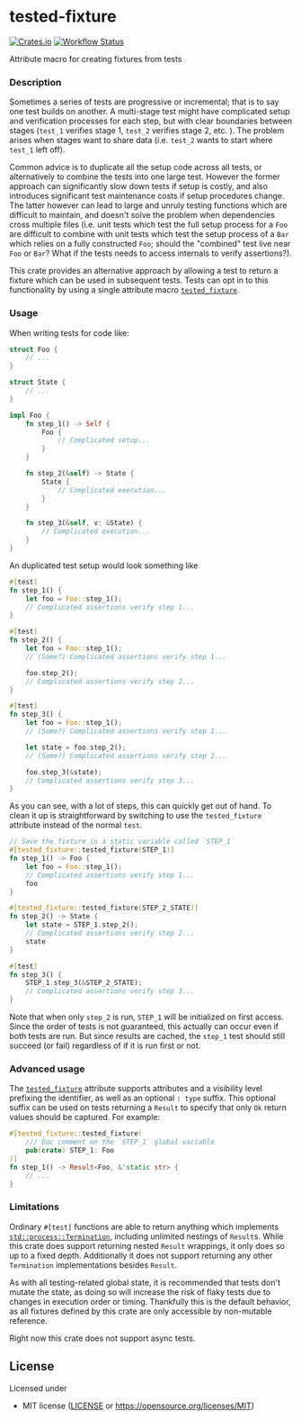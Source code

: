 # tested-fixture
[![Crates.io](https://img.shields.io/crates/v/tested-fixture.svg)](https://crates.io/crates/tested-fixture)
[![Workflow Status](https://github.com/Daniel-Aaron-Bloom/tested-fixture/workflows/Rust/badge.svg)](https://github.com/Daniel-Aaron-Bloom/tested-fixture/actions?query=workflow%3A%22Rust%22)

Attribute macro for creating fixtures from tests

### Description

Sometimes a series of tests are progressive or incremental; that is to say
one test builds on another. A multi-stage test might have complicated
setup and verification processes for each step, but with clear boundaries
between stages (`test_1` verifies stage 1, `test_2` verifies stage 2, etc.
). The problem arises when stages want to share data (i.e. `test_2` wants
to start where `test_1` left off).

Common advice is to duplicate all the setup code across all tests, or
alternatively to combine the tests into one large test. However the former
approach can significantly slow down tests if setup is costly, and also
introduces significant test maintenance costs if setup procedures change.
The latter however can lead to large and unruly testing functions which are
difficult to maintain, and doesn't solve the problem when dependencies
cross multiple files (i.e. unit tests which test the full setup process for a
`Foo` are difficult to combine with unit tests which test the setup process
of a `Bar` which relies on a fully constructed `Foo`; should the "combined"
test live near `Foo` or `Bar`? What if the tests needs to access internals to
verify assertions?).

This crate provides an alternative approach by allowing a test to return a
fixture which can be used in subsequent tests. Tests can opt in to this
functionality by using a single attribute macro [`tested_fixture`].

### Usage

When writing tests for code like:
```rust
struct Foo {
    // ...
}

struct State {
    // ...
}

impl Foo {
    fn step_1() -> Self {
        Foo {
            // Complicated setup...
        }
    }

    fn step_2(&self) -> State {
        State {
            // Complicated execution...
        }
    }

    fn step_3(&self, v: &State) {
        // Complicated execution...
    }
}
```

An duplicated test setup would look something like
```rust
#[test]
fn step_1() {
    let foo = Foo::step_1();
    // Complicated assertions verify step 1...
}

#[test]
fn step_2() {
    let foo = Foo::step_1();
    // (Some?) Complicated assertions verify step 1...

    foo.step_2();
    // Complicated assertions verify step 2...
}

#[test]
fn step_3() {
    let foo = Foo::step_1();
    // (Some?) Complicated assertions verify step 1...

    let state = foo.step_2();
    // (Some?) Complicated assertions verify step 2...

    foo.step_3(&state);
    // Complicated assertions verify step 3...
}
```

As you can see, with a lot of steps, this can quickly get out of hand. To
clean it up is straightforward by switching to use the
`tested_fixture` attribute instead of the normal `test`.

```rust
// Save the fixture in a static variable called `STEP_1`
#[tested_fixture::tested_fixture(STEP_1)]
fn step_1() -> Foo {
    let foo = Foo::step_1();
    // Complicated assertions verify step 1...
    foo
}

#[tested_fixture::tested_fixture(STEP_2_STATE)]
fn step_2() -> State {
    let state = STEP_1.step_2();
    // Complicated assertions verify step 2...
    state
}

#[test]
fn step_3() {
    STEP_1.step_3(&STEP_2_STATE);
    // Complicated assertions verify step 3...
}
```

Note that when only `step_2` is run, `STEP_1` will be initialized on
first access. Since the order of tests is not guaranteed, this actually can
occur even if both tests are run. But since results are cached, the
`step_1` test should still succeed (or fail) regardless of if it is run
first or not.

### Advanced usage

The [`tested_fixture`] attribute supports attributes and a visibility level
prefixing the identifier, as well as an optional `: type` suffix. This
optional suffix can be used on tests returning a `Result` to specify that
only `Ok` return values should be captured. For example:

```rust
#[tested_fixture::tested_fixture(
    /// Doc comment on the `STEP_1` global variable
    pub(crate) STEP_1: Foo
)]
fn step_1() -> Result<Foo, &'static str> {
    // ...
}
```

### Limitations

Ordinary `#[test]` functions are able to return anything which implements
[`std::process::Termination`], including unlimited nestings of `Result`s.
While this crate does support returning nested `Result` wrappings, it only
does so up to a fixed depth. Additionally it does not support returning any
other `Termination` implementations besides `Result`.

As with all testing-related global state, it is recommended that tests don't
mutate the state, as doing so will increase the risk of flaky tests due to
changes in execution order or timing. Thankfully this is the default
behavior, as all fixtures defined by this crate are only accessible by
non-mutable reference.

Right now this crate does not support async tests.

## License

Licensed under 
* MIT license ([LICENSE](LICENSE) or https://opensource.org/licenses/MIT)


[`tested_fixture`]: https://docs.rs/tested-fixture/latest/tested_fixture/attr.tested_fixture.html "attr tested_fixture::tested_fixture"
[`std::process::Termination`]: https://doc.rust-lang.org/nightly/std/process/trait.Termination.html "trait std::process::Termination"
